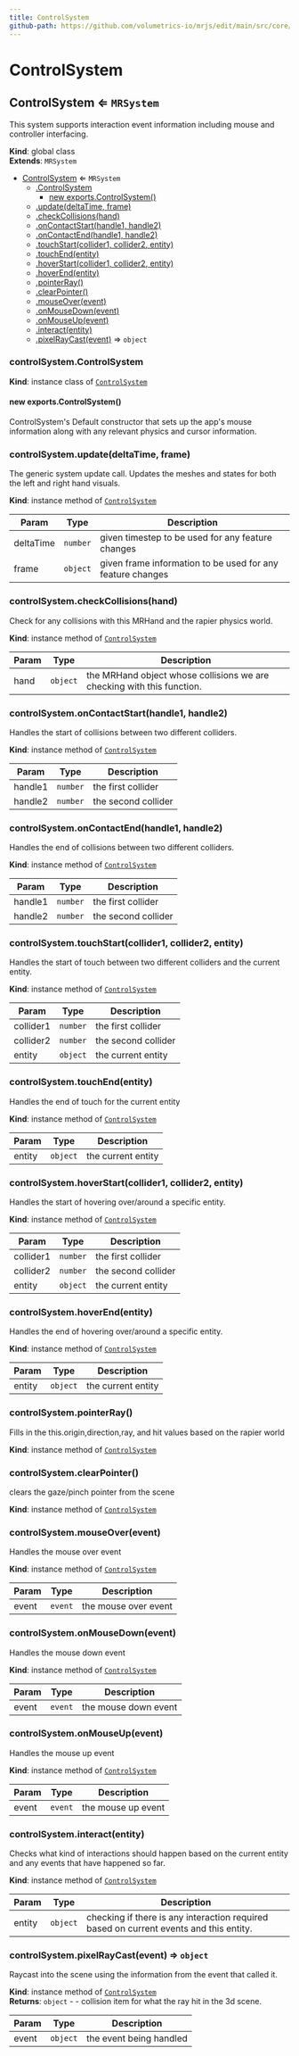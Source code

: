 ```yaml
---
title: ControlSystem
github-path: https://github.com/volumetrics-io/mrjs/edit/main/src/core/componentSystems/ControlSystem.js
---
```

# ControlSystem

<a name="ControlSystem"></a>

## ControlSystem ⇐ <code>MRSystem</code>
This system supports interaction event information including mouse and controller interfacing.

**Kind**: global class  
**Extends**: <code>MRSystem</code>  

* [ControlSystem](#ControlSystem) ⇐ <code>MRSystem</code>
    * [.ControlSystem](#ControlSystem+ControlSystem)
        * [new exports.ControlSystem()](#new_ControlSystem+ControlSystem_new)
    * [.update(deltaTime, frame)](#ControlSystem+update)
    * [.checkCollisions(hand)](#ControlSystem+checkCollisions)
    * [.onContactStart(handle1, handle2)](#ControlSystem+onContactStart)
    * [.onContactEnd(handle1, handle2)](#ControlSystem+onContactEnd)
    * [.touchStart(collider1, collider2, entity)](#ControlSystem+touchStart)
    * [.touchEnd(entity)](#ControlSystem+touchEnd)
    * [.hoverStart(collider1, collider2, entity)](#ControlSystem+hoverStart)
    * [.hoverEnd(entity)](#ControlSystem+hoverEnd)
    * [.pointerRay()](#ControlSystem+pointerRay)
    * [.clearPointer()](#ControlSystem+clearPointer)
    * [.mouseOver(event)](#ControlSystem+mouseOver)
    * [.onMouseDown(event)](#ControlSystem+onMouseDown)
    * [.onMouseUp(event)](#ControlSystem+onMouseUp)
    * [.interact(entity)](#ControlSystem+interact)
    * [.pixelRayCast(event)](#ControlSystem+pixelRayCast) ⇒ <code>object</code>

<a name="ControlSystem+ControlSystem"></a>

### controlSystem.ControlSystem
**Kind**: instance class of [<code>ControlSystem</code>](#ControlSystem)  
<a name="new_ControlSystem+ControlSystem_new"></a>

#### new exports.ControlSystem()
ControlSystem's Default constructor that sets up the app's mouse information along with any relevant physics and cursor information.

<a name="ControlSystem+update"></a>

### controlSystem.update(deltaTime, frame)
The generic system update call. Updates the meshes and states for both the left and right hand visuals.

**Kind**: instance method of [<code>ControlSystem</code>](#ControlSystem)  

| Param | Type | Description |
| --- | --- | --- |
| deltaTime | <code>number</code> | given timestep to be used for any feature changes |
| frame | <code>object</code> | given frame information to be used for any feature changes |

<a name="ControlSystem+checkCollisions"></a>

### controlSystem.checkCollisions(hand)
Check for any collisions with this MRHand and the rapier physics world.

**Kind**: instance method of [<code>ControlSystem</code>](#ControlSystem)  

| Param | Type | Description |
| --- | --- | --- |
| hand | <code>object</code> | the MRHand object whose collisions we are checking with this function. |

<a name="ControlSystem+onContactStart"></a>

### controlSystem.onContactStart(handle1, handle2)
Handles the start of collisions between two different colliders.

**Kind**: instance method of [<code>ControlSystem</code>](#ControlSystem)  

| Param | Type | Description |
| --- | --- | --- |
| handle1 | <code>number</code> | the first collider |
| handle2 | <code>number</code> | the second collider |

<a name="ControlSystem+onContactEnd"></a>

### controlSystem.onContactEnd(handle1, handle2)
Handles the end of collisions between two different colliders.

**Kind**: instance method of [<code>ControlSystem</code>](#ControlSystem)  

| Param | Type | Description |
| --- | --- | --- |
| handle1 | <code>number</code> | the first collider |
| handle2 | <code>number</code> | the second collider |

<a name="ControlSystem+touchStart"></a>

### controlSystem.touchStart(collider1, collider2, entity)
Handles the start of touch between two different colliders and the current entity.

**Kind**: instance method of [<code>ControlSystem</code>](#ControlSystem)  

| Param | Type | Description |
| --- | --- | --- |
| collider1 | <code>number</code> | the first collider |
| collider2 | <code>number</code> | the second collider |
| entity | <code>object</code> | the current entity |

<a name="ControlSystem+touchEnd"></a>

### controlSystem.touchEnd(entity)
Handles the end of touch for the current entity

**Kind**: instance method of [<code>ControlSystem</code>](#ControlSystem)  

| Param | Type | Description |
| --- | --- | --- |
| entity | <code>object</code> | the current entity |

<a name="ControlSystem+hoverStart"></a>

### controlSystem.hoverStart(collider1, collider2, entity)
Handles the start of hovering over/around a specific entity.

**Kind**: instance method of [<code>ControlSystem</code>](#ControlSystem)  

| Param | Type | Description |
| --- | --- | --- |
| collider1 | <code>number</code> | the first collider |
| collider2 | <code>number</code> | the second collider |
| entity | <code>object</code> | the current entity |

<a name="ControlSystem+hoverEnd"></a>

### controlSystem.hoverEnd(entity)
Handles the end of hovering over/around a specific entity.

**Kind**: instance method of [<code>ControlSystem</code>](#ControlSystem)  

| Param | Type | Description |
| --- | --- | --- |
| entity | <code>object</code> | the current entity |

<a name="ControlSystem+pointerRay"></a>

### controlSystem.pointerRay()
Fills in the this.origin,direction,ray, and hit values based on the rapier world

**Kind**: instance method of [<code>ControlSystem</code>](#ControlSystem)  
<a name="ControlSystem+clearPointer"></a>

### controlSystem.clearPointer()
clears the gaze/pinch pointer from the scene

**Kind**: instance method of [<code>ControlSystem</code>](#ControlSystem)  
<a name="ControlSystem+mouseOver"></a>

### controlSystem.mouseOver(event)
Handles the mouse over event

**Kind**: instance method of [<code>ControlSystem</code>](#ControlSystem)  

| Param | Type | Description |
| --- | --- | --- |
| event | <code>event</code> | the mouse over event |

<a name="ControlSystem+onMouseDown"></a>

### controlSystem.onMouseDown(event)
Handles the mouse down event

**Kind**: instance method of [<code>ControlSystem</code>](#ControlSystem)  

| Param | Type | Description |
| --- | --- | --- |
| event | <code>event</code> | the mouse down event |

<a name="ControlSystem+onMouseUp"></a>

### controlSystem.onMouseUp(event)
Handles the mouse up event

**Kind**: instance method of [<code>ControlSystem</code>](#ControlSystem)  

| Param | Type | Description |
| --- | --- | --- |
| event | <code>event</code> | the mouse up event |

<a name="ControlSystem+interact"></a>

### controlSystem.interact(entity)
Checks what kind of interactions should happen based on the current entity and any events that
have happened so far.

**Kind**: instance method of [<code>ControlSystem</code>](#ControlSystem)  

| Param | Type | Description |
| --- | --- | --- |
| entity | <code>object</code> | checking if there is any interaction required based on current events and this entity. |

<a name="ControlSystem+pixelRayCast"></a>

### controlSystem.pixelRayCast(event) ⇒ <code>object</code>
Raycast into the scene using the information from the event that called it.

**Kind**: instance method of [<code>ControlSystem</code>](#ControlSystem)  
**Returns**: <code>object</code> - - collision item for what the ray hit in the 3d scene.  

| Param | Type | Description |
| --- | --- | --- |
| event | <code>object</code> | the event being handled |

